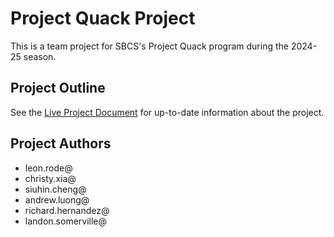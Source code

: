 # Project Quack Project

This is a team project for SBCS's Project Quack program during the 2024-25 season.

## Project Outline
See the [Live Project Document](https://docs.google.com/document/d/1ykgmnqtjOGUko2Lno_3CYX1Bt_3pcQb7uGfiHLTNRKA/edit?tab=t.0#heading=h.s7deod436joc) for up-to-date information about the project.

## Project Authors

- leon.rode@
- christy.xia@
- siuhin.cheng@
- andrew.luong@
- richard.hernandez@
- landon.somerville@


